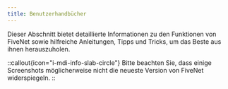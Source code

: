 ```yaml
---
title: Benutzerhandbücher
---
```


Dieser Abschnitt bietet detaillierte Informationen zu den Funktionen von FiveNet sowie hilfreiche Anleitungen, Tipps und Tricks, um das Beste aus ihnen herauszuholen.

::callout{icon="i-mdi-info-slab-circle"}
Bitte beachten Sie, dass einige Screenshots möglicherweise nicht die neueste Version von FiveNet widerspiegeln.
::

